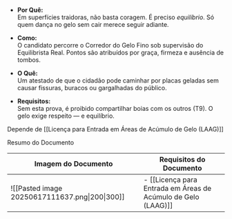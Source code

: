 - **Por Quê:**  
    Em superfícies traidoras, não basta coragem. É preciso _equilíbrio_. Só quem dança no gelo sem cair merece seguir adiante.
    
- **Como:**  
    O candidato percorre o Corredor do Gelo Fino sob supervisão do Equilibrista Real. Pontos são atribuídos por graça, firmeza e ausência de tombos.
    
- **O Quê:**  
    Um atestado de que o cidadão pode caminhar por placas geladas sem causar fissuras, buracos ou gargalhadas do público.
    
- **Requisitos:**  
    Sem esta prova, é proibido compartilhar boias com os outros (T9). O gelo exige respeito — e equilíbrio.

Depende de [[Licença para Entrada em Áreas de Acúmulo de Gelo (LAAG)]]


Resumo do Documento 

| Imagem do Documento                            | Requisitos do Documento                                       |
| ---------------------------------------------- | ------------------------------------------------------------- |
| ![[Pasted image 20250617111637.png\|200\|300]] | - [[Licença para Entrada em Áreas de Acúmulo de Gelo (LAAG)]] |
